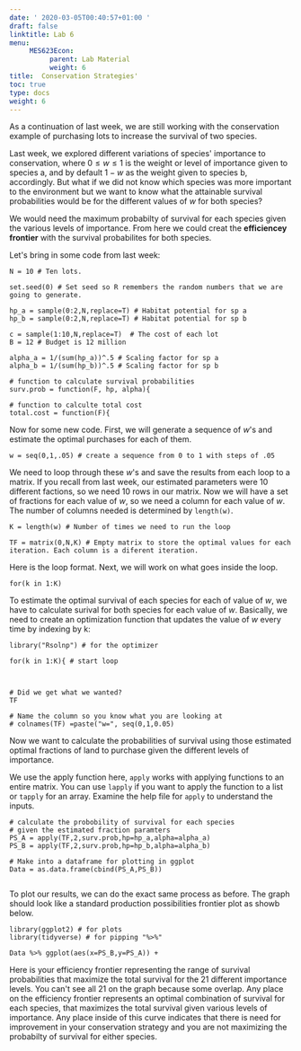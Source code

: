 ```yaml
---
date: ' 2020-03-05T00:40:57+01:00 '
draft: false
linktitle: Lab 6
menu: 
     MES623Econ:
          parent: Lab Material
          weight: 6
title:  Conservation Strategies'
toc: true
type: docs
weight: 6
---
```

As a continuation of last week, we are still working with the conservation example of purchasing lots to increase the survival of two species. 

Last week, we explored different variations of species' importance to conservation, where $0\leq w\leq 1$ is the weight or level of importance given to species a, and by default $1-w$ as the weight given to species b, accordingly. But what if we did not know which species was more important to the environment but we want to know what the attainable survival probabilities would be for the different values of $w$ for both species?

We would need the maximum probabilty of survival for each species given the various levels of importance. From here we could creat the **efficiencey frontier** with the survival probabilites for both species. 

Let's bring in some code from last week:
```{r}
N = 10 # Ten lots.

set.seed(0) # Set seed so R remembers the random numbers that we are going to generate.

hp_a = sample(0:2,N,replace=T) # Habitat potential for sp a
hp_b = sample(0:2,N,replace=T) # Habitat potential for sp b

c = sample(1:10,N,replace=T)  # The cost of each lot
B = 12 # Budget is 12 million

alpha_a = 1/(sum(hp_a))^.5 # Scaling factor for sp a
alpha_b = 1/(sum(hp_b))^.5 # Scaling factor for sp b

# function to calculate survival probabilities
surv.prob = function(F, hp, alpha){ 

# function to calculte total cost
total.cost = function(F){ 

```


Now for some new code. First, we will generate a sequence of $w$'s and estimate the optimal purchases for each of them. 

```{r}
w = seq(0,1,.05) # create a sequence from 0 to 1 with steps of .05
```

We need to loop through these $w$'s and save the results from each loop to a matrix. If you recall from last week, our estimated parameters were 10 different factions, so we need 10 rows in our matrix. Now we will have a set of fractions for each value of $w$, so we need a column for each value of $w$. The number of columns needed is determined by `length(w)`.

```{r}
K = length(w) # Number of times we need to run the loop

TF = matrix(0,N,K) # Empty matrix to store the optimal values for each iteration. Each column is a diferent iteration.  
```

Here is the loop format. Next, we will work on what goes inside the loop.
```{r,eval = FALSE}
for(k in 1:K)

```

To estimate the optimal survival of each species for each of value of $w$, we have to calculate surival for both species for each value of $w$. Basically, we need to create an optimization function that updates the value of $w$ every time by indexing by k:

```{r}
library("Rsolnp") # for the optimizer

for(k in 1:K){ # start loop



# Did we get what we wanted?
TF

# Name the column so you know what you are looking at
# colnames(TF) =paste("w=", seq(0,1,0.05)

```

Now we want to calculate the probabilities of survival using those estimated optimal fractions of land to purchase given the different levels of importance. 

We use the apply function here, `apply` works with applying functions to an entire matrix. You can use `lapply` if you want to apply the function to a list or `tapply` for an array. Examine the help file for `apply` to understand the inputs.


```{r}
# calculate the probobility of survival for each species 
# given the estimated fraction paramters
PS_A = apply(TF,2,surv.prob,hp=hp_a,alpha=alpha_a)
PS_B = apply(TF,2,surv.prob,hp=hp_b,alpha=alpha_b)

# Make into a dataframe for plotting in ggplot
Data = as.data.frame(cbind(PS_A,PS_B))


```

To plot our results, we can do the exact same process as before. The graph should look like a standard production possibilities frontier plot as showb below.

```{r}
library(ggplot2) # for plots
library(tidyverse) # for pipping "%>%"

Data %>% ggplot(aes(x=PS_B,y=PS_A)) + 
```


Here is your efficiency frontier representing the range of survival probabilities that maximize the total survival for the 21 different importance levels. You can't see all 21 on the graph because some overlap. Any place on the efficiency frontier represents an optimal combination of survival for each species, that maximizes the total survival given various levels of importance. Any place inside of this curve indicates that there is need for improvement in your conservation strategy and you are not maximizing the probabilty of survival for either species.
